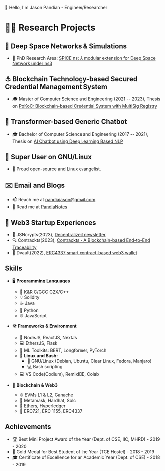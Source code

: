  👋 Hello, I'm Jason Pandian - Engineer/Researcher

# ✍🏻 Research Projects
## 🚀 Deep Space Networks & Simulations
- 📡 PhD Research Area: [SPICE ns: A modular extension for Deep Space Network under ns3](https://github.com/PandiaJason/SPICE-ns-Project)

## ⚓ Blockchain Technology-based Secured Credential Management System
- 🎓 Master of Computer Science and Engineering (2021 -- 2023), Thesis on [PoKoC: Blockchain-based Credential System with MultiSig Registry](https://github.com/PandiaJason/Proof-of-Knowledge-On-Chain)

## 🤖 Transformer-based Generic Chatbot
- 🎓 Bachelor of Computer Science and Engineering (2017 -- 2021), Thesis on [AI Chatbot using Deep Learning Based NLP](https://github.com/PandiaJason/AI-Chatbot-using-Deep-Learning-based-NLP)

## 🐧 Super User on GNU/Linux
- 🐧 Proud open-source and Linux evangelist.

## ✉️ Email and Blogs
- 📫 Reach me at pandiajason@gmail.com.
- 📘 Read me at [PandiaNotes](https://pandiajason.github.io/PandiaNotes/)

## 💼 Web3 Startup Experiences
- 📝 JSNcrypts(2023), [Decentralized newsletter](https://github.com/PandiaJason/jsncrypts-docs)
- 🔍 Contrackts(2023), [Contrackts - A Blockchain-based End-to-End Traceability](https://github.com/PandiaJason/contrackts-docs)
- 👛 Dvault(2022), [ERC4337 smart contract-based web3 wallet](https://github.com/PandiaJason/dvault-docs)

## Skills

- 🖥️ **Programming Languages**
  - 📜 K&R C/GCC C2X/C++
  - 💡 Solidity
  - ☕ Java
  - 🐍 Python
  - 🌐 JavaScript

- 🛠️ **Frameworks & Environment**
  - 🚀 NodeJS, ReactJS, NextJs
  - 💻 EthersJS, Flask
  - 🧠 ML Toolkits: BERT, Longformer, PyTorch
  - 🐧 **Linux and Bash:**
    - 🐧 GNU/Linux (Debian, Ubuntu, Clear Linux, Fedora, Manjaro)
    - 💻 Bash scripting
  - 💻 VS Code(Codium), RemixIDE, Colab


- 🔗 **Blockchain & Web3**
  - 🌐 EVMs L1 & L2, Ganache
  - 🔐 Metamask, Hardhat, Solc
  - 💸 Ethers, Hyperledger
  - 🔗 ERC721, ERC 1155, ERC4337.

## Achievements

- 🏆 Best Mini Project Award of the Year (Dept. of CSE, IIC, MHRD) - 2019 - 2020
- 🥇 Gold Medal for Best Student of the Year (TCE Hostel) - 2018 - 2019
- 🎓 Certificate of Excellence for an Academic Year (Dept. of CSE) - 2018 - 2019

  
<!---
PandiaJason/PandiaJason is a ✨ special ✨ repository because its `README.md` (this file) appears on your GitHub profile.
You can click the Preview link to take a look at your changes.
--->
